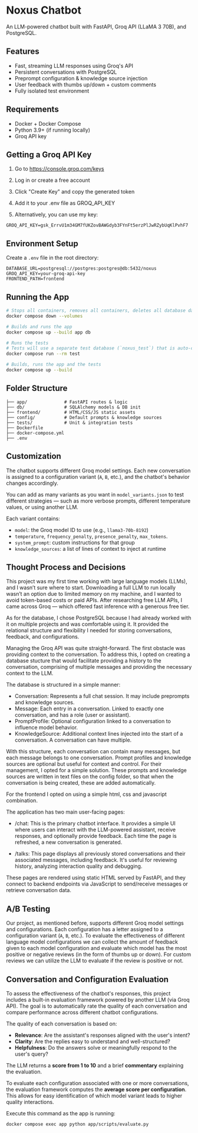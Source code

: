 # Noxus Chatbot

An LLM-powered chatbot built with FastAPI, Groq API (LLaMA 3 70B), and PostgreSQL.

## Features

-  Fast, streaming LLM responses using Groq's API
-  Persistent conversations with PostgreSQL
-  Preprompt configuration & knowledge source injection
-  User feedback with thumbs up/down + custom comments
-  Fully isolated test environment

## Requirements

- Docker + Docker Compose
- Python 3.9+ (if running locally)
- Groq API key

## Getting a Groq API Key

1. Go to https://console.groq.com/keys

2. Log in or create a free account

3. Click "Create Key" and copy the generated token

4. Add it to your .env file as GROQ_API_KEY

5. Alternatively, you can use my key:

```
GROQ_API_KEY=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
```
## Environment Setup

Create a `.env` file in the root directory:

```env
DATABASE_URL=postgresql://postgres:postgres@db:5432/noxus
GROQ_API_KEY=your-groq-api-key
FRONTEND_PATH=frontend
```

## Running the App

```bash
# Stops all containers, removes all containers, deletes all database data
docker compose down --volumes

# Builds and runs the app
docker compose up --build app db

# Runs the tests 
# Tests will use a separate test database (`noxus_test`) that is auto-created and wiped.
docker compose run --rm test

# Builds, runs the app and the tests
docker compose up --build
```

## Folder Structure

```
├── app/              # FastAPI routes & logic
├── db/               # SQLAlchemy models & DB init
├── frontend/         # HTML/CSS/JS static assets
├── config/           # Default prompts & knowledge sources
├── tests/            # Unit & integration tests
├── Dockerfile
├── docker-compose.yml
├── .env
```

## Customization

The chatbot supports different Groq model settings. Each new conversation is assigned to a configuration variant (`A`, `B`, etc.), and the chatbot's behavior changes accordingly.

You can add as many variants as you want in `model_variants.json` to test different strategies — such as more verbose prompts, different temperature values, or using another LLM.

Each variant contains:
- `model`: the Groq model ID to use (e.g., `llama3-70b-8192`)
- `temperature`, `frequency_penalty`, `presence_penalty`, `max_tokens`.
- `system_prompt`: custom instructions for that group
- `knowledge_sources`: a list of lines of context to inject at runtime


## Thought Process and Decisions

This project was my first time working with large language models (LLMs), and I wasn’t sure where to start. Downloading a full LLM to run locally wasn’t an option due to limited memory on my machine, and I wanted to avoid token-based costs or paid APIs. After researching free LLM APIs, I came across Groq — which offered fast inference with a generous free tier.

As for the database, I chose PostgreSQL because I had already worked with it on multiple projects and was comfortable using it. It provided the relational structure and flexibility I needed for storing conversations, feedback, and configurations.

Managing the Groq API was quite straight-forward. The first obstacle was providing context to the conversation.
To address this, I opted on creating a database stucture that would facilitate providing a history to the conversation, comprising of multiple messages and providing the necessary context to the LLM.

The database is structured in a simple manner:

- Conversation: Represents a full chat session. It may include preprompts and knowledge sources.
- Message: Each entry in a conversation. Linked to exactly one conversation, and has a role (user or assistant).
- PromptProfile: Optional configuration linked to a conversation to influence model behavior.
- KnowledgeSource: Additional context lines injected into the start of a conversation. A conversation can have multiple.

With this structure, each conversation can contain many messages, but each message belongs to one conversation.
Prompt profiles and knowledge sources are optional but useful for context and control. For their management, I opted for a simple solution. These prompts and knowledge sources are written in text files on the config folder, so that when the conversation is being created, these are added automatically. 

For the frontend I opted on using a simple html, css and javascript combination.

The application has two main user-facing pages:

- /chat: This is the primary chatbot interface. It provides a simple UI where users can interact with the LLM-powered assistant, receive responses, and optionally provide feedback. Each time the page is refreshed, a new conversation is generated.

- /talks: This page displays all previously stored conversations and their associated messages, including feedback. It's useful for reviewing history, analyzing interaction quality and debugging.

These pages are rendered using static HTML served by FastAPI, and they connect to backend endpoints via JavaScript to send/receive messages or retrieve conversation data.

## A/B Testing

Our project, as mentioned before, supports different Groq model settings and configurations. Each configuration has a letter assigned to a configuration variant (`A`, `B`, etc.).
To evaluate the effectiveness of different language model configurations we can collect the amount of feedback given to each model configuration and evaluate which model has the most positive or negative reviews (in the form of thumbs up or down).
For custom reviews we can utilize the LLM to evaluate if the review is positive or not.

## Conversation and Configuration Evaluation

To assess the effectiveness of the chatbot's responses, this project includes a built-in evaluation framework powered by another LLM (via Groq API). The goal is to automatically rate the quality of each conversation and compare performance across different chatbot configurations.

The quality of each conversation is based on:

- **Relevance**: Are the assistant's responses aligned with the user's intent?
- **Clarity**: Are the replies easy to understand and well-structured?
- **Helpfulness**: Do the answers solve or meaningfully respond to the user's query?

The LLM returns a **score from 1 to 10** and a brief **commentary** explaining the evaluation.

To evaluate each configuration associated with one or more conversations, the evaluation framework computes the **average score per configuration**. This allows for easy identification of which model variant leads to higher quality interactions.

Execute this command as the app is running:

```bash
docker compose exec app python app/scripts/evaluate.py
```